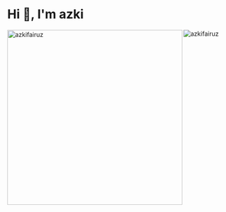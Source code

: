 <h1 >Hi 👋, I'm azki</h1>

<img align="left" width="400px" src="https://github-readme-stats.vercel.app/api?username=azkifairuz&show_icons=true&theme=radical&locale=en" alt="azkifairuz" /> <img align="center"  src="https://github-readme-stats.vercel.app/api/top-langs?username=azkifairuz&show_icons=true&locale=en&layout=compact" alt="azkifairuz" />










